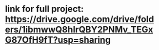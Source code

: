 # link for full project: https://drive.google.com/drive/folders/1ibmwwQ8hIrQBY2PNMv_TEGxG87OfH9fT?usp=sharing
